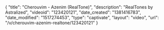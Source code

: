 {
    "title": "Cherouvim - Azenim (RealTone)",
    "description": "RealTones by Astralized",
    "videoid": "123420121",
    "date_created": "1381416783",
    "date_modified": "1517274453",
    "type": "captivate",
    "layout": "video",
    "url": "\/v\/cherouvim-azenim-realtone\/123420121"
}